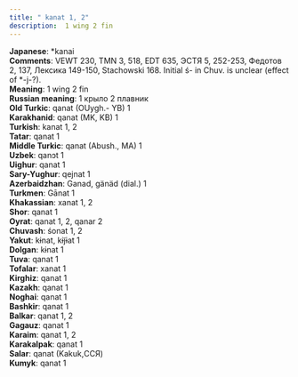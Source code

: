 ```yaml
---
title: " kanat 1, 2"
description:  1 wing 2 fin
---
```


<strong>Japanese</strong>:  *kanai<br>
<strong>Comments</strong>:  VEWT 230, TMN 3, 518, EDT 635, ЭСТЯ 5, 252-253, Федотов 2, 137, Лексика 149-150, Stachowski 168. Initial ś- in Chuv. is unclear (effect of *-j-?).<br>
<strong>Meaning</strong>:  1 wing 2 fin<br>
<strong>Russian meaning</strong>:  1 крыло 2 плавник<br>
<strong>Old Turkic</strong>:  qanat (OUygh.- YB) 1<br>
<strong>Karakhanid</strong>:  qanat (MK, KB) 1<br>
<strong>Turkish</strong>:  kanat 1, 2<br>
<strong>Tatar</strong>:  qanat 1<br>
<strong>Middle Turkic</strong>:  qanat (Abush., MA) 1<br>
<strong>Uzbek</strong>:  qanɔt 1<br>
<strong>Uighur</strong>:  qanat 1<br>
<strong>Sary-Yughur</strong>:  qejnat 1<br>
<strong>Azerbaidzhan</strong>:  Ganad, gänäd (dial.) 1<br>
<strong>Turkmen</strong>:  Gānat 1<br>
<strong>Khakassian</strong>:  xanat 1, 2<br>
<strong>Shor</strong>:  qanat 1<br>
<strong>Oyrat</strong>:  qanat 1, 2, qanar 2<br>
<strong>Chuvash</strong>:  śonat 1, 2<br>
<strong>Yakut</strong>:  kɨnat, kɨj̃ɨat 1<br>
<strong>Dolgan</strong>:  kɨnat 1<br>
<strong>Tuva</strong>:  qanat 1<br>
<strong>Tofalar</strong>:  xanat 1<br>
<strong>Kirghiz</strong>:  qanat 1<br>
<strong>Kazakh</strong>:  qanat 1<br>
<strong>Noghai</strong>:  qanat 1<br>
<strong>Bashkir</strong>:  qanat 1<br>
<strong>Balkar</strong>:  qanat 1, 2<br>
<strong>Gagauz</strong>:  qanat 1<br>
<strong>Karaim</strong>:  qanat 1, 2<br>
<strong>Karakalpak</strong>:  qanat 1<br>
<strong>Salar</strong>:  qanat (Kakuk,ССЯ)<br>
<strong>Kumyk</strong>:  qanat 1<br>


